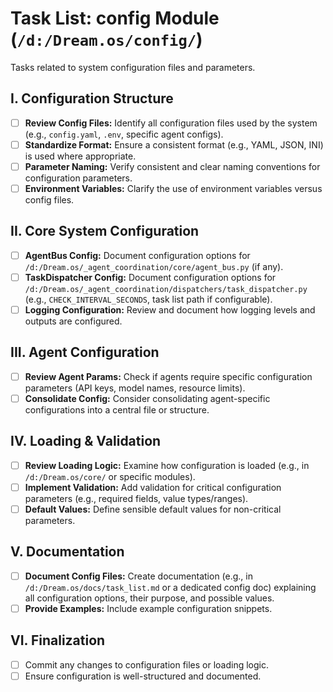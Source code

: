 # Task List: config Module (`/d:/Dream.os/config/`)

Tasks related to system configuration files and parameters.

## I. Configuration Structure

-   [ ] **Review Config Files:** Identify all configuration files used by the system (e.g., `config.yaml`, `.env`, specific agent configs).
-   [ ] **Standardize Format:** Ensure a consistent format (e.g., YAML, JSON, INI) is used where appropriate.
-   [ ] **Parameter Naming:** Verify consistent and clear naming conventions for configuration parameters.
-   [ ] **Environment Variables:** Clarify the use of environment variables versus config files.

## II. Core System Configuration

-   [ ] **AgentBus Config:** Document configuration options for `/d:/Dream.os/_agent_coordination/core/agent_bus.py` (if any).
-   [ ] **TaskDispatcher Config:** Document configuration options for `/d:/Dream.os/_agent_coordination/dispatchers/task_dispatcher.py` (e.g., `CHECK_INTERVAL_SECONDS`, task list path if configurable).
-   [ ] **Logging Configuration:** Review and document how logging levels and outputs are configured.

## III. Agent Configuration

-   [ ] **Review Agent Params:** Check if agents require specific configuration parameters (API keys, model names, resource limits).
-   [ ] **Consolidate Config:** Consider consolidating agent-specific configurations into a central file or structure.

## IV. Loading & Validation

-   [ ] **Review Loading Logic:** Examine how configuration is loaded (e.g., in `/d:/Dream.os/core/` or specific modules).
-   [ ] **Implement Validation:** Add validation for critical configuration parameters (e.g., required fields, value types/ranges).
-   [ ] **Default Values:** Define sensible default values for non-critical parameters.

## V. Documentation

-   [ ] **Document Config Files:** Create documentation (e.g., in `/d:/Dream.os/docs/task_list.md` or a dedicated config doc) explaining all configuration options, their purpose, and possible values.
-   [ ] **Provide Examples:** Include example configuration snippets.

## VI. Finalization

-   [ ] Commit any changes to configuration files or loading logic.
-   [ ] Ensure configuration is well-structured and documented. 